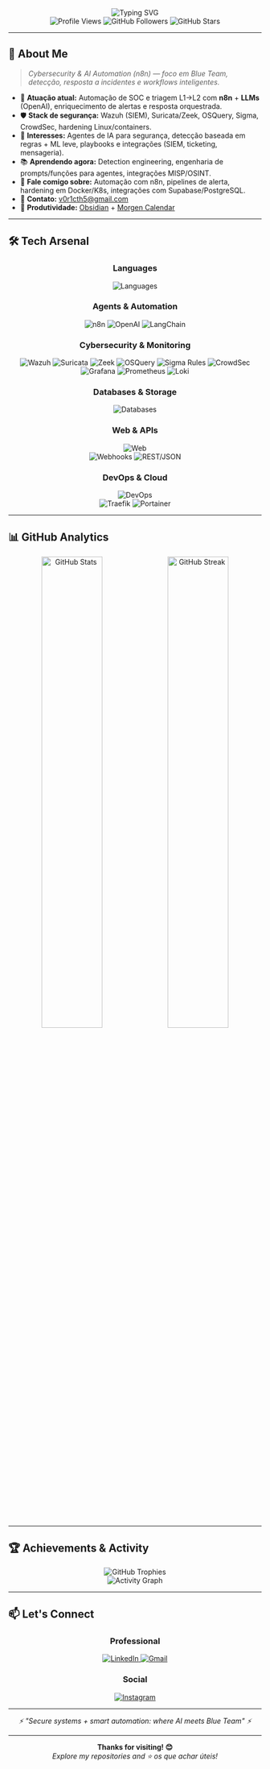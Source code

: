 <div align="center">
  <img src="https://readme-typing-svg.herokuapp.com?font=Fira+Code&weight=600&size=28&pause=1000&color=00D9FF&center=true&vCenter=true&width=600&lines=Hi+%F0%9F%91%8B%2C+I'm+Victor+Veras;Cybersecurity+Engineer;AI+Agents+with+n8n;SOC+Automation;Always+Learning+%F0%9F%9A%80" alt="Typing SVG" />
</div>

<div align="center">
  <img src="https://komarev.com/ghpvc/?username=Victhors&color=00d9ff&style=flat-square&label=Profile+Views" alt="Profile Views"/>
  <img src="https://img.shields.io/github/followers/Victhors?color=00d9ff&style=flat-square&label=Followers" alt="GitHub Followers"/>
  <img src="https://img.shields.io/github/stars/Victhors?color=00d9ff&style=flat-square&label=Total+Stars" alt="GitHub Stars"/>
</div>

---

## 🎯 About Me

> *Cybersecurity & AI Automation (n8n) — foco em Blue Team, detecção, resposta a incidentes e workflows inteligentes.*

- 🔭 **Atuação atual:** Automação de SOC e triagem L1→L2 com **n8n** + **LLMs** (OpenAI), enriquecimento de alertas e resposta orquestrada.
- 🛡️ **Stack de segurança:** Wazuh (SIEM), Suricata/Zeek, OSQuery, Sigma, CrowdSec, hardening Linux/containers.
- 🧩 **Interesses:** Agentes de IA para segurança, detecção baseada em regras + ML leve, playbooks e integrações (SIEM, ticketing, mensageria).
- 📚 **Aprendendo agora:** Detection engineering, engenharia de prompts/funções para agentes, integrações MISP/OSINT.
- 💬 **Fale comigo sobre:** Automação com n8n, pipelines de alerta, hardening em Docker/K8s, integrações com Supabase/PostgreSQL.
- 📧 **Contato:** [v0r1cth5@gmail.com](mailto:v0r1cth5@gmail.com)
- 🧠 **Produtividade:** [Obsidian](https://obsidian.md) + [Morgen Calendar](https://www.morgen.so/)

---

## 🛠️ Tech Arsenal

<div align="center">

### Languages
<img src="https://skillicons.dev/icons?i=python,typescript,javascript,bash" alt="Languages"/>

### Agents & Automation
<img src="https://img.shields.io/badge/n8n-A020F0?style=for-the-badge&logo=n8n&logoColor=white" alt="n8n"/>
<img src="https://img.shields.io/badge/OpenAI-412991?style=for-the-badge&logo=openai&logoColor=white" alt="OpenAI"/>
<img src="https://img.shields.io/badge/LangChain-000000?style=for-the-badge&logo=chainlink&logoColor=white" alt="LangChain"/>

### Cybersecurity & Monitoring
<img src="https://img.shields.io/badge/Wazuh-005571?style=for-the-badge&logo=wazuh&logoColor=white" alt="Wazuh"/>
<img src="https://img.shields.io/badge/Suricata-CC0000?style=for-the-badge" alt="Suricata"/>
<img src="https://img.shields.io/badge/Zeek-222222?style=for-the-badge" alt="Zeek"/>
<img src="https://img.shields.io/badge/OSQuery-4B8BBE?style=for-the-badge" alt="OSQuery"/>
<img src="https://img.shields.io/badge/Sigma%20Rules-1E1E1E?style=for-the-badge" alt="Sigma Rules"/>
<img src="https://img.shields.io/badge/CrowdSec-6C3FD1?style=for-the-badge" alt="CrowdSec"/>
<img src="https://img.shields.io/badge/Grafana-F46800?style=for-the-badge&logo=grafana&logoColor=white" alt="Grafana"/>
<img src="https://img.shields.io/badge/Prometheus-E6522C?style=for-the-badge&logo=prometheus&logoColor=white" alt="Prometheus"/>
<img src="https://img.shields.io/badge/Loki-4A8BCE?style=for-the-badge" alt="Loki"/>

### Databases & Storage
<img src="https://skillicons.dev/icons?i=postgresql,redis,supabase" alt="Databases"/>

### Web & APIs
<img src="https://skillicons.dev/icons?i=nodejs,fastapi,react" alt="Web"/>
<br/>
<img src="https://img.shields.io/badge/Webhooks-0D1117?style=for-the-badge" alt="Webhooks"/>
<img src="https://img.shields.io/badge/REST%2FJSON-0D1117?style=for-the-badge" alt="REST/JSON"/>

### DevOps & Cloud
<img src="https://skillicons.dev/icons?i=docker,nginx,githubactions,linux,digitalocean" alt="DevOps"/>
<br/>
<img src="https://img.shields.io/badge/Traefik-24A1C1?style=for-the-badge&logo=traefikmesh&logoColor=white" alt="Traefik"/>
<img src="https://img.shields.io/badge/Portainer-13BEF9?style=for-the-badge" alt="Portainer"/>

</div>

---

## 📊 GitHub Analytics

<div align="center">
  <img width="49%" src="https://github-readme-stats.vercel.app/api?username=Victhors&show_icons=true&theme=tokyonight&hide_border=true&bg_color=0D1117&title_color=00D9FF&icon_color=00D9FF&text_color=ffffff" alt="GitHub Stats"/>
  <img width="49%" src="https://github-readme-streak-stats.herokuapp.com/?user=Victhors&theme=tokyonight&hide_border=true&background=0D1117&stroke=00D9FF&ring=00D9FF&fire=FFD700&currStreakNum=ffffff&sideNums=ffffff&currStreakLabel=00D9FF&sideLabels=ffffff&dates=ffffff" alt="GitHub Streak"/>
</div>

---

## 🏆 Achievements & Activity

<div align="center">
  <img src="https://github-profile-trophy.vercel.app/?username=Victhors&theme=tokyonight&no-frame=true&no-bg=true&margin-w=4&column=7" alt="GitHub Trophies"/>
</div>

<div align="center">
  <img src="https://github-readme-activity-graph.vercel.app/graph?username=Victhors&theme=tokyo-night&bg_color=0D1117&color=00D9FF&line=00D9FF&point=FFD700&area=true&hide_border=true" alt="Activity Graph"/>
</div>

---

## 📫 Let's Connect

<div align="center">

### Professional
<a href="https://www.linkedin.com/in/alan-victor-28a38325a/" target="_blank">
  <img src="https://img.shields.io/badge/LinkedIn-0077B5?style=for-the-badge&logo=linkedin&logoColor=white&hover_color=005582" alt="LinkedIn"/>
</a>
<a href="mailto:v0r1cth5@gmail.com" target="_blank">
  <img src="https://img.shields.io/badge/Gmail-D14836?style=for-the-badge&logo=gmail&logoColor=white" alt="Gmail"/>
</a>

### Social
<a href="https://www.instagram.com/alanvictor_1/" target="_blank">
  <img src="https://img.shields.io/badge/Instagram-E4405F?style=for-the-badge&logo=instagram&logoColor=white" alt="Instagram"/>
</a>

</div>

---

<div align="center">
  <i>⚡ "Secure systems + smart automation: where AI meets Blue Team" ⚡</i>
</div>

---

<div align="center">
  <b>Thanks for visiting! 😊</b><br>
  <i>Explore my repositories and ⭐ os que achar úteis!</i>
</div>

